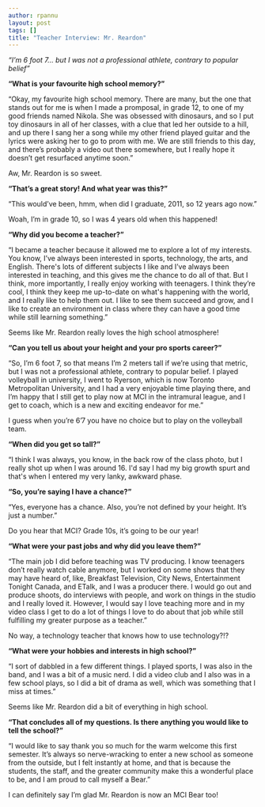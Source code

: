 ```yaml
---
author: rpannu
layout: post
tags: []
title: "Teacher Interview: Mr. Reardon"
---
```


*“I’m 6 foot 7… but I was not a professional athlete, contrary to
 popular belief”*

**“What is your favourite high school memory?”**

“Okay, my favourite high school memory. There are many, but the one that
stands out for me is when I made a promposal, in grade 12, to one of my
good friends named Nikola. She was obsessed with dinosaurs, and so I put
toy dinosaurs in all of her classes, with a clue that led her outside to
a hill, and up there I sang her a song while my other friend played
guitar and the lyrics were asking her to go to prom with me. We are
still friends to this day, and there’s probably a video out there
somewhere, but I really hope it doesn’t get resurfaced anytime soon.”

Aw, Mr. Reardon is so sweet.

**“That’s a great story! And what year was this?”**

“This would’ve been, hmm, when did I graduate, 2011, so 12 years ago
now.”

Woah, I’m in grade 10, so I was 4 years old when this happened!

**“Why did you become a teacher?”**

“I became a teacher because it allowed me to explore a lot of my
interests. You know, I’ve always been interested in sports, technology,
the arts, and English. There's lots of different subjects I like and
I’ve always been interested in teaching, and this gives me the chance to
do all of that. But I think, more importantly, I really enjoy working
with teenagers. I think they’re cool, I think they keep me up-to-date on
what's happening with the world, and I really like to help them out. I
like to see them succeed and grow, and I like to create an environment
in class where they can have a good time while still learning
something.”

Seems like Mr. Reardon really loves the high school atmosphere!

**“Can you tell us about your height and your pro sports career?”**

“So, I’m 6 foot 7, so that means I’m 2 meters tall if we’re using that
metric, but I was not a professional athlete, contrary to popular
belief. I played volleyball in university, I went to Ryerson, which is
now Toronto Metropolitan University, and I had a very enjoyable time
playing there, and I’m happy that I still get to play now at MCI in the
intramural league, and I get to coach, which is a new and exciting
endeavor for me.”

I guess when you’re 6’7 you have no choice but to play on the volleyball
team.

**“When did you get so tall?”**

“I think I was always, you know, in the back row of the class photo, but
I really shot up when I was around 16. I'd say I had my big growth spurt
and that's when I entered my very lanky, awkward phase.

**“So, you’re saying I have a chance?”**

“Yes, everyone has a chance. Also, you’re not defined by your height.
It’s just a number.”

Do you hear that MCI? Grade 10s, it’s going to be our year!

**“What were your past jobs and why did you leave them?”**

“The main job I did before teaching was TV producing. I know teenagers
don’t really watch cable anymore, but I worked on some shows that they
may have heard of, like, Breakfast Television, City News, Entertainment
Tonight Canada, and ETalk, and I was a producer there. I would go out
and produce shoots, do interviews with people, and work on things in the
studio and I really loved it. However, I would say I love teaching more
and in my video class I get to do a lot of things I love to do about
that job while still fulfilling my greater purpose as a teacher.”

No way, a technology teacher that knows how to use technology?!?

**“What were your hobbies and interests in high school?”**

“I sort of dabbled in a few different things. I played sports, I was
also in the band, and I was a bit of a music nerd. I did a video club
and I also was in a few school plays, so I did a bit of drama as well,
which was something that I miss at times.”

Seems like Mr. Reardon did a bit of everything in high school.

**“That concludes all of my questions. Is there anything you would like
to tell the school?”**

“I would like to say thank you so much for the warm welcome this first
semester. It’s always so nerve-wracking to enter a new school as someone
from the outside, but I felt instantly at home, and that is because the
students, the staff, and the greater community make this a wonderful
place to be, and I am proud to call myself a Bear.”

I can definitely say I’m glad Mr. Reardon is now an MCI Bear too!

